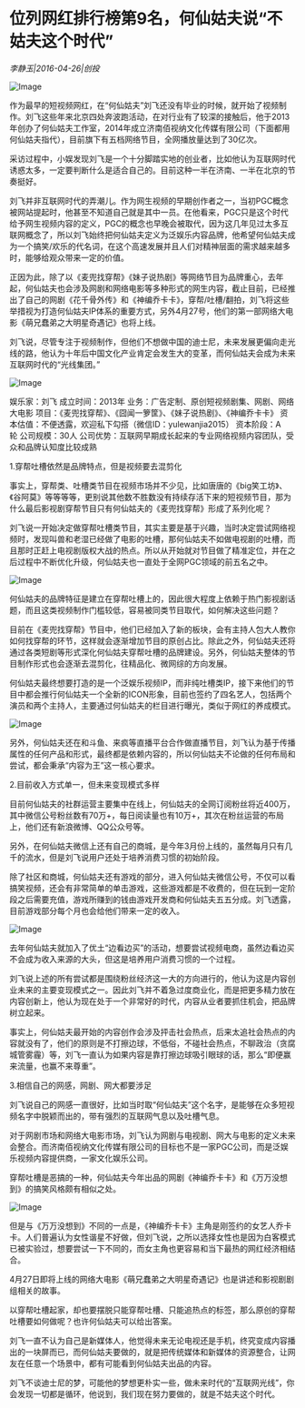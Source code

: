 # 位列网红排行榜第9名，何仙姑夫说“不姑夫这个时代”

*李静玉|2016-04-26|创投*

![Image](http://p2.pstatp.com/large/66bd0002147381d7b21e)

作为最早的短视频网红，在“何仙姑夫”刘飞还没有毕业的时候，就开始了视频制作。刘飞这些年来北京四处奔波跑活动，在对行业有了较深的接触后，他于2013年创办了何仙姑夫工作室，2014年成立济南佰视纳文化传媒有限公司（下面都用何仙姑夫指代），目前旗下有五档网络节目，全网播放量达到了30亿次。

采访过程中，小娱发现刘飞是一个十分脚踏实地的创业者，比如他认为互联网时代诱惑太多，一定要判断什么是适合自己的。目前这种一半在济南、一半在北京的节奏挺好。

刘飞并非互联网时代的弄潮儿。作为网生视频的早期创作者之一，当初PGC概念被网站提起时，他甚至不知道自己就是其中一员。在他看来，PGC只是这个时代给予网生视频内容的定义，PGC的概念也早晚会被取代，因为这几年见过太多互联网概念了，所以刘飞始终把何仙姑夫定义为泛娱乐内容品牌，他希望何仙姑夫成为一个搞笑/欢乐的代名词，在这个高速发展并且人们对精神层面的需求越来越多时，能够给观众带来一定的价值。

正因为此，除了以《麦兜找穿帮》《妹子说热剧》等网络节目为品牌重心，去年起，何仙姑夫也会涉及网剧和网络电影等多种形式的网生内容，截止目前，已经推出了自己的网剧《花千骨外传》和《神编乔卡卡》，穿帮/吐槽/翻拍，刘飞将这些举措视为打造何仙姑夫IP体系的重要方式，另外4月27号，他们的第一部网络大电影《萌兄蠢弟之大明星奇遇记》也将上线。

刘飞说，尽管专注于视频制作，但他们不想做中国的迪士尼，未来发展更偏向走光线的路，他认为十年后中国文化产业肯定会发生大的变革，而何仙姑夫会成为未来互联网时代的“光线集团。”

![Image](http://p2.pstatp.com/large/66bc0005cbb80c6c20b3)

娱乐家：刘飞 成立时间：2013年 业务：广告定制、原创短视频剧集、网剧、网络大电影 项目：《麦兜找穿帮》、《囧闻一箩筐》、《妹子说热剧》、《神编乔卡卡》 资本估值：不便透露，欢迎私下勾搭（微信ID：yulewanjia2015） 资本阶段：A轮 公司规模：30人 公司优势：互联网早期成长起来的专业网络视频内容团队，受众和品牌认知度比较成熟

1.穿帮吐槽依然是品牌特点，但是视频要去混剪化

事实上，穿帮类、吐槽类节目在视频市场并不少见，比如唐唐的《big笑工坊》、《谷阿莫》等等等等，更别说其他数不胜数没有持续存活下来的短视频节目，那为什么最后影视剧穿帮节目只有何仙姑夫的《麦兜找穿帮》形成了系列化呢？

刘飞说一开始决定做穿帮吐槽类节目，其实主要是基于兴趣，当时决定尝试网络视频时，发现叫兽和老湿已经做了电影的吐槽，那何仙姑夫不如做电视剧的吐槽，而且那时正赶上电视剧版权大战的热点。所以从开始就对节目做了精准定位，并在之后过程中不断优化升级，何仙姑夫也一直处于全网PGC领域的前五名之中。

![Image](http://p2.pstatp.com/large/66bc0005cbb9f1ccc15f)

何仙姑夫的品牌特征是建立在穿帮吐槽上的，因此很大程度上依赖于热门影视剧话题，而且这类视频制作门槛较低，容易被同类节目取代，如何解决这些问题？

目前在《麦兜找穿帮》节目中，他们已经加入了新的板块，会有主持人包大人教你如何找穿帮的环节，这样就会逐渐增加节目的原创占比。除此之外，何仙姑夫还将通过各类短剧等形式深化何仙姑夫穿帮吐槽的品牌建设。另外，何仙姑夫整体的节目制作形式也会逐渐去混剪化，往精品化、微网综的方向发展。

何仙姑夫最终想要打造的是一个泛娱乐视频IP，而非纯吐槽类IP，接下来他们的节目中都会推行何仙姑夫一个全新的ICON形象，目前也签约了四名艺人，包括两个演员和两个主持人，主要通过何仙姑夫的栏目进行曝光，类似于网红的养成模式。

![Image](http://p2.pstatp.com/large/66bb0005ca8e012f425c)

另外，何仙姑夫还在和斗鱼、来疯等直播平台合作做直播节目，刘飞认为基于传播属性的任何产品和形式，最终都是依赖内容的，所以何仙姑夫不论做的任何布局和尝试，都会秉承“内容为王”这一核心要求。

2.目前收入方式单一，但未来变现模式多样

目前何仙姑夫的社群运营主要集中在线上，何仙姑夫的全网订阅粉丝将近400万，其中微信公号粉丝数有70万+，每日阅读量也有10万+，其次在粉丝运营的布局上，他们还有新浪微博、QQ公众号等。

另外，在何仙姑夫微信上还有自己的商城，是今年3月份上线的，虽然每月只有几千的流水，但是刘飞说用户还处于培养消费习惯的初始阶段。

除了社区和商城，何仙姑夫还有游戏的部分，进入何仙姑夫微信公号，不仅可以看搞笑视频，还会有非常简单的单击游戏，这些游戏都是不收费的，但在玩到一定阶段之后需要充值，游戏所赚到的钱由游戏开发商和何仙姑夫五五分成。刘飞透露，目前游戏部分每个月也会给他们带来一定的收入。

![Image](http://p3.pstatp.com/large/66be0001e6003e21ee9a)

去年何仙姑夫就加入了优土“边看边买”的活动，想要尝试视频电商，虽然边看边买不会成为收入来源的大头，但这是培养用户消费习惯的一个过程。

刘飞说上述的所有尝试都是围绕粉丝经济这一大的方向进行的，他认为这是内容创业未来的主要变现模式之一。因此刘飞并不着急过度商业化，而是把更多精力放在内容创新上，他认为现在处于一个非常好的时代，内容从业者要抓住机会，把品牌树立起来。

事实上，何仙姑夫最开始的内容创作会涉及抨击社会热点，后来太追社会热点的内容就没有了，他们的原则是不打擦边球，不低俗，不碰社会热点，不聊政治（贪腐城管雾霾）等，刘飞一直认为如果内容是靠打擦边球吸引眼球的话，那么“即便赢来流量，也赢不来尊重”。

3.相信自己的网感，网剧、网大都要涉足

刘飞说自己的网感一直很好，比如当时取“何仙姑夫”这个名字，是能够在众多短视频名字中脱颖而出的，带有强烈的互联网气息以及吐槽气息。

对于网剧市场和网络大电影市场，刘飞认为网剧与电视剧、网大与电影的定义未来会整合。而济南佰视纳文化传媒有限公司的目标也不是一家PGC公司，而是泛娱乐视频内容提供商，一家文化娱乐公司。

穿帮吐槽是恶搞的一种，何仙姑夫今年出品的网剧《神编乔卡卡》和《万万没想到》的搞笑风格颇有相似之处。

![Image](http://p3.pstatp.com/large/66bc0005cbba8a5d6b56)

但是与《万万没想到》不同的一点是，《神编乔卡卡》主角是刚签约的女艺人乔卡卡。人们普遍认为女性谐星不好做，但刘飞说，之所以选择女性也是因为白客模式已被实验过，想要尝试一下不同的，而女主角也更容易和当下最热的网红经济相结合。

4月27日即将上线的网络大电影《萌兄蠢弟之大明星奇遇记》也是讲述和影视剧剧组相关的故事。

以穿帮吐槽起家，却也要摆脱只能穿帮吐槽、只能追热点的标签，那么原创的穿帮吐槽要如何做呢？也许何仙姑夫可以给出答案。

刘飞一直不认为自己是新媒体人，他觉得未来无论电视还是手机，终究变成内容播出的一块屏而已，而何仙姑夫要做的，就是把传统媒体和新媒体的资源整合，让网友在任意一个场景中，都有可能看到何仙姑夫出品的内容。

刘飞不谈迪士尼的梦，可能他的梦想更朴实一些，做未来时代的“互联网光线”，你会发现一切都是循环，他说到，我们现在努力要做的，就是不姑夫这个时代。

